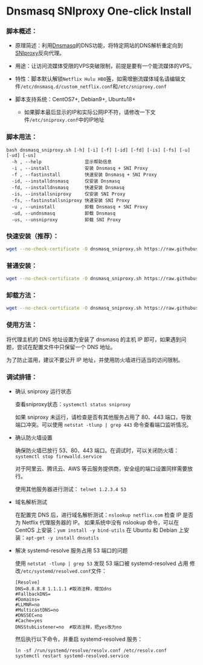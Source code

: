 # Dnsmasq SNIproxy One-click Install

### 脚本概述：

* 原理简述：利用[Dnsmasq](http://thekelleys.org.uk/dnsmasq/doc.html)的DNS功能，将特定网站的DNS解析重定向到[SNIproxy](https://github.com/dlundquist/sniproxy)反向代理。

* 用途：让访问流媒体受限的VPS突破限制，前提是要有一个能流媒体的VPS。

* 特性：脚本默认解锁`Netflix Hulu HBO`[等](https://github.com/myxuchangbin/dnsmasq_sniproxy_install/blob/master/proxy-domains.txt)，如需增删流媒体域名请编辑文件`/etc/dnsmasq.d/custom_netflix.conf`和`/etc/sniproxy.conf`

* 脚本支持系统：CentOS7+, Debian9+, Ubuntu18+
    * 如果脚本最后显示的IP和实际公网IP不符，请修改一下文件`/etc/sniproxy.conf`中的IP地址

### 脚本用法：

    bash dnsmasq_sniproxy.sh [-h] [-i] [-f] [-id] [-fd] [-is] [-fs] [-u] [-ud] [-us]
      -h , --help                显示帮助信息
      -i , --install             安装 Dnsmasq + SNI Proxy
      -f , --fastinstall         快速安装 Dnsmasq + SNI Proxy
      -id, --installdnsmasq      仅安装 Dnsmasq
      -fd, --installdnsmasq      快速安装 Dnsmasq
      -is, --installsniproxy     仅安装 SNI Proxy
      -fs, --fastinstallsniproxy 快速安装 SNI Proxy
      -u , --uninstall           卸载 Dnsmasq + SNI Proxy
      -ud, --undnsmasq           卸载 Dnsmasq
      -us, --unsniproxy          卸载 SNI Proxy

### 快速安装（推荐）：
``` Bash
wget --no-check-certificate -O dnsmasq_sniproxy.sh https://raw.githubusercontent.com/loadinghtml/dnsmasq_sniproxy_install/master/dnsmasq_sniproxy.sh && bash dnsmasq_sniproxy.sh -f
```

### 普通安装：
``` Bash
wget --no-check-certificate -O dnsmasq_sniproxy.sh https://raw.githubusercontent.com/loadinghtml/dnsmasq_sniproxy_install/master/dnsmasq_sniproxy.sh && bash dnsmasq_sniproxy.sh -i
```

### 卸载方法：
``` Bash
wget --no-check-certificate -O dnsmasq_sniproxy.sh https://raw.githubusercontent.com/loadinghtml/dnsmasq_sniproxy_install/master/dnsmasq_sniproxy.sh && bash dnsmasq_sniproxy.sh -u
```

### 使用方法：
将代理主机的 DNS 地址设置为安装了 dnsmasq 的主机 IP 即可，如果遇到问题，尝试在配置文件中只保留一个 DNS 地址。

为了防止滥用，建议不要公开 IP 地址，并使用防火墙进行适当的访问限制。

### 调试排错：
- 确认 sniproxy 运行状态

  查看sniproxy状态：`systemctl status sniproxy`

  如果 sniproxy 未运行，请检查是否有其他服务占用了 80、443 端口，导致端口冲突。可以使用 `netstat -tlunp | grep 443` 命令查看端口监听情况。

- 确认防火墙设置

  确保防火墙已放行 53、80、443 端口。在调试时，可以关闭防火墙： `systemctl stop firewalld.service`

  对于阿里云、腾讯云、AWS 等云服务提供商，安全组的端口设置同样需要放行。
  
  使用其他服务器进行测试： `telnet 1.2.3.4 53` 

- 域名解析测试

  在配置完 DNS 后，进行域名解析测试：`nslookup netflix.com` 检查 IP 是否为 Netflix 代理服务器的 IP。
  如果系统中没有 nslookup 命令，可以在 CentOS 上安装：`yum install -y bind-utils` 在 Ubuntu 和 Debian 上安装：`apt-get -y install dnsutils`

- 解决 systemd-resolve 服务占用 53 端口的问题
  
  使用 `netstat -tlunp | grep 53` 发现 53 端口被 systemd-resolved 占用
  修改`/etc/systemd/resolved.conf`文件：
  ```
  [Resolve]
  DNS=8.8.8.8 1.1.1.1 #取消注释，增加dns
  #FallbackDNS=
  #Domains=
  #LLMNR=no
  #MulticastDNS=no
  #DNSSEC=no
  #Cache=yes
  DNSStubListener=no  #取消注释，把yes改为no
  ```
  然后执行以下命令，并重启 systemd-resolved 服务：
  ```
  ln -sf /run/systemd/resolve/resolv.conf /etc/resolv.conf
  systemctl restart systemd-resolved.service
  ```
